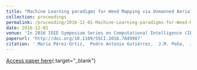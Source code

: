 ```yaml
---
title: "Machine Learning paradigms for Weed Mapping via Unmanned Aerial Vehicles"
collection: proceedings
permalink: /proceeding/2016-12-01-Machine-Learning-paradigms-for-Weed-Mapping-via-Unmanned-Aerial-Vehicles
date: 2016-12-01
venue: 'In 2016 IEEE Symposium Series on Computational Intelligence (IEEE SSCI 2016)'
paperurl: 'http://doi.org/10.1109/SSCI.2016.7849987'
citation: ' María Pérez-Ortiz,  Pedro Antonio Gutiérrez,  J.M. Peña,  J. Torres-Sánchez,  F. López-Granados,  C. Hervás-Martínez, &quot;Machine Learning paradigms for Weed Mapping via Unmanned Aerial Vehicles.&quot; In 2016 IEEE Symposium Series on Computational Intelligence (IEEE SSCI 2016), 2016, Athens, Greece, pp.1--8.'
---
```

[Access paper here](http://doi.org/10.1109/SSCI.2016.7849987){:target="_blank"}
